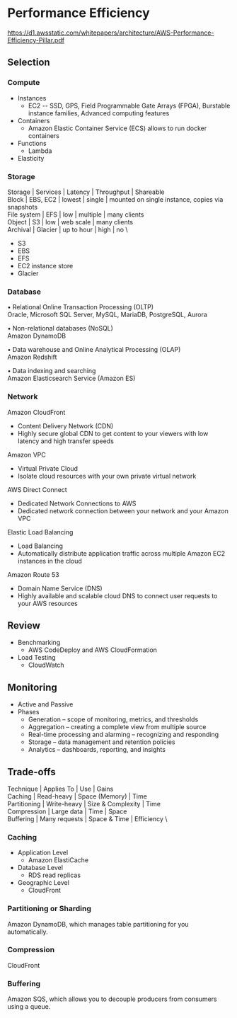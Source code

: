 # Performance Efficiency
https://d1.awsstatic.com/whitepapers/architecture/AWS-Performance-Efficiency-Pillar.pdf

## Selection

### Compute

- Instances
  - EC2 -- SSD, GPS, Field Programmable Gate Arrays (FPGA), Burstable instance families, Advanced computing features
- Containers
  - Amazon Elastic Container Service (ECS) allows to run docker containers
- Functions
  - Lambda
- Elasticity

### Storage
Storage | Services | Latency | Throughput | Shareable  \
Block | EBS, EC2 | lowest | single | mounted on single instance, copies via snapshots  \
File system | EFS | low | multiple | many clients  \
Object | S3 | low | web scale | many clients  \
Archival | Glacier | up to hour | high | no  \

- S3
- EBS
- EFS
- EC2 instance store
- Glacier

### Database
• Relational Online Transaction Processing (OLTP)  \
Oracle, Microsoft SQL Server, MySQL, MariaDB, PostgreSQL, Aurora

• Non-relational databases (NoSQL)  \
Amazon DynamoDB 

• Data warehouse and Online Analytical Processing (OLAP)  \
Amazon Redshift 

• Data indexing and searching  \
Amazon Elasticsearch Service (Amazon ES)

### Network

Amazon CloudFront	
- Content Delivery Network (CDN)	
- Highly secure global CDN to get content to your viewers with low latency and high transfer speeds

Amazon VPC	
- Virtual Private Cloud
- Isolate cloud resources with your own private virtual network

AWS Direct Connect
- Dedicated Network Connections to AWS
- Dedicated network connection between your network and your Amazon VPC

Elastic Load Balancing
- Load Balancing
- Automatically distribute application traffic across multiple Amazon EC2 instances in the cloud

Amazon Route 53
- Domain Name Service (DNS)
- Highly available and scalable cloud DNS to connect user requests to your AWS resources

## Review

- Benchmarking
  - AWS CodeDeploy and AWS CloudFormation
- Load Testing
  - CloudWatch


## Monitoring

- Active and Passive
- Phases
  - Generation – scope of monitoring, metrics, and thresholds
  - Aggregation – creating a complete view from multiple source
  - Real-time processing and alarming – recognizing and responding
  - Storage – data management and retention policies
  - Analytics – dashboards, reporting, and insights

## Trade-offs
Technique | Applies To | Use | Gains  \
Caching | Read-heavy | Space (Memory) | Time  \
Partitioning | Write-heavy | Size & Complexity | Time  \
Compression | Large data | Time | Space  \
Buffering | Many requests | Space & Time | Efficiency  \

### Caching

- Application Level
  - Amazon ElastiCache
- Database Level
  - RDS read replicas
- Geographic Level
  - CloudFront
  
### Partitioning or Sharding
Amazon DynamoDB, which manages table partitioning for you automatically.


### Compression
CloudFront


### Buffering
Amazon SQS, which allows you to decouple producers from consumers using a queue.
